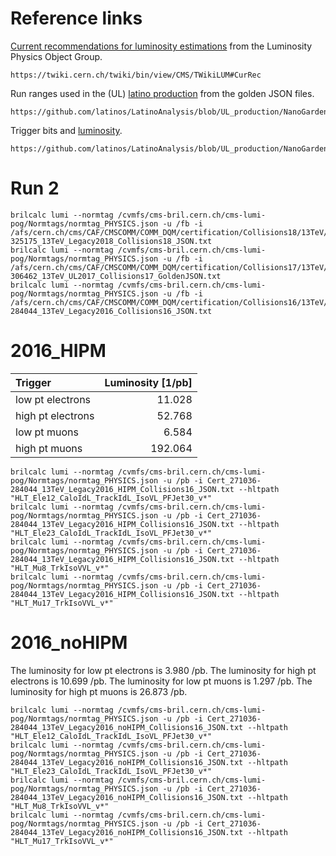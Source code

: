 # Reference links

[Current recommendations for luminosity estimations](https://twiki.cern.ch/twiki/bin/view/CMS/TWikiLUM#CurRec) from the Luminosity Physics Object Group.

    https://twiki.cern.ch/twiki/bin/view/CMS/TWikiLUM#CurRec

Run ranges used in the (UL) [latino production](https://github.com/latinos/LatinoAnalysis/blob/UL_production/NanoGardener/python/framework/Productions_cfg.py#L632) from the golden JSON files.

    https://github.com/latinos/LatinoAnalysis/blob/UL_production/NanoGardener/python/framework/Productions_cfg.py#L632

Trigger bits and [luminosity](https://github.com/latinos/LatinoAnalysis/blob/UL_production/NanoGardener/python/data/TrigMaker_cfg.py).

    https://github.com/latinos/LatinoAnalysis/blob/UL_production/NanoGardener/python/data/TrigMaker_cfg.py

# Run 2

    brilcalc lumi --normtag /cvmfs/cms-bril.cern.ch/cms-lumi-pog/Normtags/normtag_PHYSICS.json -u /fb -i /afs/cern.ch/cms/CAF/CMSCOMM/COMM_DQM/certification/Collisions18/13TeV/Legacy_2018/Cert_314472-325175_13TeV_Legacy2018_Collisions18_JSON.txt
    brilcalc lumi --normtag /cvmfs/cms-bril.cern.ch/cms-lumi-pog/Normtags/normtag_PHYSICS.json -u /fb -i /afs/cern.ch/cms/CAF/CMSCOMM/COMM_DQM/certification/Collisions17/13TeV/Legacy_2017/Cert_294927-306462_13TeV_UL2017_Collisions17_GoldenJSON.txt
    brilcalc lumi --normtag /cvmfs/cms-bril.cern.ch/cms-lumi-pog/Normtags/normtag_PHYSICS.json -u /fb -i /afs/cern.ch/cms/CAF/CMSCOMM/COMM_DQM/certification/Collisions16/13TeV/Legacy_2016/Cert_271036-284044_13TeV_Legacy2016_Collisions16_JSON.txt

# 2016_HIPM

| Trigger           | Luminosity [1/pb] |
| :---              |    ---: |
| low pt electrons  |  11.028 |
| high pt electrons |  52.768 |
| low pt muons      |   6.584 |
| high pt muons     | 192.064 |

    brilcalc lumi --normtag /cvmfs/cms-bril.cern.ch/cms-lumi-pog/Normtags/normtag_PHYSICS.json -u /pb -i Cert_271036-284044_13TeV_Legacy2016_HIPM_Collisions16_JSON.txt --hltpath "HLT_Ele12_CaloIdL_TrackIdL_IsoVL_PFJet30_v*"
    brilcalc lumi --normtag /cvmfs/cms-bril.cern.ch/cms-lumi-pog/Normtags/normtag_PHYSICS.json -u /pb -i Cert_271036-284044_13TeV_Legacy2016_HIPM_Collisions16_JSON.txt --hltpath "HLT_Ele23_CaloIdL_TrackIdL_IsoVL_PFJet30_v*"
    brilcalc lumi --normtag /cvmfs/cms-bril.cern.ch/cms-lumi-pog/Normtags/normtag_PHYSICS.json -u /pb -i Cert_271036-284044_13TeV_Legacy2016_HIPM_Collisions16_JSON.txt --hltpath "HLT_Mu8_TrkIsoVVL_v*"
    brilcalc lumi --normtag /cvmfs/cms-bril.cern.ch/cms-lumi-pog/Normtags/normtag_PHYSICS.json -u /pb -i Cert_271036-284044_13TeV_Legacy2016_HIPM_Collisions16_JSON.txt --hltpath "HLT_Mu17_TrkIsoVVL_v*"

# 2016_noHIPM

The luminosity for low pt electrons is 3.980 /pb.
The luminosity for high pt electrons is 10.699 /pb.
The luminosity for low pt muons is 1.297 /pb.
The luminosity for high pt muons is 26.873 /pb.

    brilcalc lumi --normtag /cvmfs/cms-bril.cern.ch/cms-lumi-pog/Normtags/normtag_PHYSICS.json -u /pb -i Cert_271036-284044_13TeV_Legacy2016_noHIPM_Collisions16_JSON.txt --hltpath "HLT_Ele12_CaloIdL_TrackIdL_IsoVL_PFJet30_v*"
    brilcalc lumi --normtag /cvmfs/cms-bril.cern.ch/cms-lumi-pog/Normtags/normtag_PHYSICS.json -u /pb -i Cert_271036-284044_13TeV_Legacy2016_noHIPM_Collisions16_JSON.txt --hltpath "HLT_Ele23_CaloIdL_TrackIdL_IsoVL_PFJet30_v*"
    brilcalc lumi --normtag /cvmfs/cms-bril.cern.ch/cms-lumi-pog/Normtags/normtag_PHYSICS.json -u /pb -i Cert_271036-284044_13TeV_Legacy2016_noHIPM_Collisions16_JSON.txt --hltpath "HLT_Mu8_TrkIsoVVL_v*"
    brilcalc lumi --normtag /cvmfs/cms-bril.cern.ch/cms-lumi-pog/Normtags/normtag_PHYSICS.json -u /pb -i Cert_271036-284044_13TeV_Legacy2016_noHIPM_Collisions16_JSON.txt --hltpath "HLT_Mu17_TrkIsoVVL_v*"
